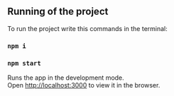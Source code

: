 ## Running of the project

To run the project write this commands in the terminal:

### `npm i`
### `npm start`

Runs the app in the development mode.\
Open [http://localhost:3000](http://localhost:3000) to view it in the browser.
